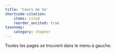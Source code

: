 ```yaml
---
title: 'Cours de 5e'
shortcode-citation:
    items: cited
    reorder_uncited: true
taxonomy:
    category: chapter
---
```


Toutes les pages se trouvent dans le menu à gauche.
